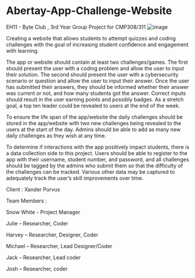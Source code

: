 # Abertay-App-Challenge-Website
EH11 - Byte Club , 3rd Year Group Project for CMP308/311
![image](https://github.com/user-attachments/assets/97100057-ad9f-419b-9464-da8a439171cc)


Creating a website that allows students to attempt quizzes and coding challenges with the goal of increasing student confidence and engagement with 
learning.

The app or website should contain at least two challenges/games. The first should present the user 
with a coding problem and allow the user to input their solution. The second should present the user 
with a cybersecurity scenario or question and allow the user to input their answer.
Once the user has submitted their answers, they should be informed whether their answer was 
current or not, and how many students got the answer. Correct inputs should result in the user 
earning points and possibly badges. As a stretch goal, a top ten leader could be revealed to users at 
the end of the week.

To ensure the life span of the app/website the daily challenges should be stored in the app/website 
with two new challenges being revealed to the users at the start of the day. Admins should be able 
to add as many new daily challenges as they wish at any time.

To determine if interactions with the app positively impact students, there is a data collection side to 
this project. Users should be able to register to the app with their username, student number, and 
password, and all challenges should be tagged by the admins who submit them so that the difficulty 
of the challenges can be tracked. Various other data may be captured to adequately track the user’s
skill improvements over time.

Client : Xander Purvus 

Team Members : 

Snow White - Project Manager 

Julie – Researcher, Coder 

Harvey – Researcher, Designer, Coder

Michael – Researcher, Lead Designer/Coder 

Jack – Researcher, Lead coder 

Josh – Researcher, coder 
